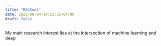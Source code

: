 ```yaml
---
title: "RACKnet"
date: 2022-08-04T14:51:32-04:00
draft: false
---
```


My main research interest lies at the intersection of machine learning and deep
